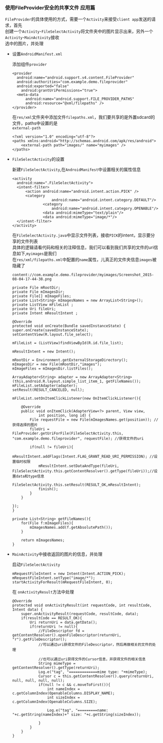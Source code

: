 ### 使用FileProvider安全的共享文件 应用篇

  `FileProvider`的具体使用的方式，需要一个`Activity`来接受`client app`发送的请求，首先  
  创建一个`Activity`-`FileSelectActivity`将文件夹中的图片显示出来，另外一个`Activity`-`MainActivity`接收  
  选中的图片，并处理  

  * 设置`AndroidManifest.xml`

    添加组件`provider`  
    ```
    <provider
      android:name="android.support.v4.content.FileProvider"
      android:authorities="com.example.demo.fileprovider"
      android:exported="false"
        android:grantUriPermissions="true">
      <meta-data
          android:name="android.support.FILE_PROVIDER_PATHS"
          android:resource="@xml/filepaths" />
    </provider>
    ```

    在`res/xml`文件夹中添加文件`filepaths.xml`，我们要共享的是外置sdcard的文件，paths中设置的是  
    `external-path`

    ```
    <?xml version="1.0" encoding="utf-8"?>
    <paths xmlns:android="http://schemas.android.com/apk/res/android">
        <external-path path="images/" name="myimages" />
    </paths>
    ```

  * `FileSelectActivity`的设置

    新建`FileSelectActivity`,在`AndroidManifest`中设置相关的属性信息  

    ```
    <activity
      android:name=".FileSelectActivity">
      <intent-filter>
          <action android:name="android.intent.action.PICK" />
          <category
                      android:name="android.intent.category.DEFAULT"/>
                  <category
                      android:name="android.intent.category.OPENABLE"/>
                  <data android:mimeType="text/plain"/>
                  <data android:mimeType="image/*"/>
      </intent-filter>
    </activity>
    ```

    在`FileSelectActivity.java`中显示文件列表，接收`PICK`的intent，显示要分享的文件列表  
    具体的逻辑请看代码和相关的注释信息，我们可以看到我们共享的文件的uri信息如下,`myimages`是我们  
    在`res/xml/filepaths.xml`中配置的`name`属性，儿真正的文件夹信息`images`被隐藏了  

    ```
    content://com.example.demo.fileprovider/myimages/Screenshot_2015-08-04-17-44-38.png
    ```

    ```
    private File mRootDir;
    private File mImagesDir;
    private File[] mImageFiles;
    private List<String> mImagesNames = new ArrayList<String>();
    private ListView mFileList ;
    private Uri fileUri;
    private Intent mResultIntent ;

    @Override
    protected void onCreate(Bundle savedInstanceState) {
    super.onCreate(savedInstanceState);
    setContentView(R.layout.file_select);

    mFileList = (ListView)findViewById(R.id.file_list);

    mResultIntent = new Intent();

    mRootDir = Environment.getExternalStorageDirectory();
    mImagesDir = new File(mRootDir,"images");
    mImageFiles = mImagesDir.listFiles();

    ArrayAdapter<String> adapter = new ArrayAdapter<String>(this,android.R.layout.simple_list_item_1, getFileNames());
    mFileList.setAdapter(adapter);
    setResult(RESULT_CANCELED, null);

    mFileList.setOnItemClickListener(new OnItemClickListener(){

        @Override
        public void onItemClick(AdapterView<?> parent, View view,
                int position, long id) {
            File requestFile = new File(mImagesNames.get(position)); //获得选择的图片
            fileUri = FileProvider.getUriForFile(FileSelectActivity.this, "com.example.demo.fileprovider", requestFile); //获得文件的uri

            if(null != fileUri){
                mResultIntent.addFlags(Intent.FLAG_GRANT_READ_URI_PERMISSION); //设置临时权限
                mResultIntent.setDataAndType(fileUri, FileSelectActivity.this.getContentResolver().getType(fileUri));//设置data和type信息
                FileSelectActivity.this.setResult(RESULT_OK,mResultIntent);
                finish();
            }
        }

    });
    }

    private List<String> getFileNames(){
        for(File f:mImageFiles){
            mImagesNames.add(f.getAbsolutePath());
        }

        return mImagesNames;
    }
    ```

  * `MainActivity`中接收返回的图片的信息，并处理  

    启动`FileSelectActivity`  
    ```
    mRequestFileIntent = new Intent(Intent.ACTION_PICK);
    mRequestFileIntent.setType("image/*");
    startActivityForResult(mRequestFileIntent, 0);
    ```

    在 `onActivityResult`方法中处理  

    ```
    @Override
    protected void onActivityResult(int requestCode, int resultCode, Intent data) {
        super.onActivityResult(requestCode, resultCode, data);
        if(resultCode == RESULT_OK){
            Uri returnUri = data.getData();
            if(returnUri != null){
                //FileDescriptor fd = getContentResolver().openFileDescriptor(returnUri, "r").getFileDescriptor();
                //可以通过uri获得文件的FileDescriptor，然后再做相关的文件的处理

                //也可以通过uri获得文件的Cursor信息，并获得文件的相关信息
                String mimeType = getContentResolver().getType(returnUri);
                Log.e("tag", "=============mime type: "+mimeType);
                Cursor c = this.getContentResolver().query(returnUri, null, null, null, null);
                if(null != c && c.moveToFirst()){
                    int nameIndex = c.getColumnIndex(OpenableColumns.DISPLAY_NAME);
                    int sizeIndex = c.getColumnIndex(OpenableColumns.SIZE);

                    Log.e("tag", "=========name: "+c.getString(nameIndex)+" size: "+c.getString(sizeIndex));

                }
            }
        }
    }
    ```
